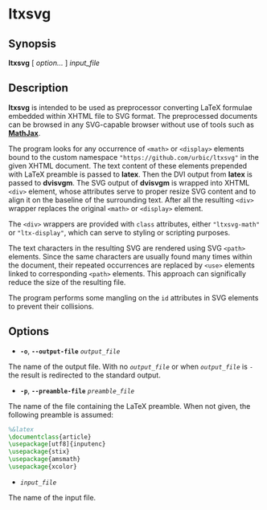 # ltxsvg

## Synopsis

**ltxsvg** [ _option…_ ] _input_file_

## Description

**ltxsvg** is intended to be used as preprocessor converting LaTeX formulae
embedded within XHTML file to SVG format. The preprocessed documents can be
browsed in any SVG-capable browser without use of tools such as
**[MathJax](http://mathjax.org)**.

The program looks for any occurrence of `<math>` or `<display>` elements bound
to the custom namespace `"https://github.com/urbic/ltxsvg"` in the given XHTML
document. The text content of these elements prepended with LaTeX preamble is
passed to **latex**. Then the DVI output from **latex** is passed to
**dvisvgm**. The SVG output of **dvisvgm** is wrapped into XHTML `<div>`
element, whose attributes serve to proper resize SVG content and to align it on
the baseline of the surrounding text. After all the resulting `<div>` wrapper
replaces the original `<math>` or `<display>` element.

The `<div>` wrappers are provided with `class` attributes, either
`"ltxsvg-math"` or `"ltx-display"`, which can serve to styling or scripting
purposes.

The text characters in the resulting SVG are rendered using SVG `<path>`
elements. Since the same characters are usually found many times within the
document, their repeated occurrences are replaced by `<use>` elements linked to
corresponding `<path>` elements.  This approach can significally reduce the
size of the resulting file.

The program performs some mangling on the `id` attributes in SVG elements to
prevent their collisions.

## Options

* **`-o`**, **`--output-file`** _`output_file`_

The name of the output file. With no _`output_file`_ or when _`output_file`_ is
`-` the result is redirected to the standard output.

* **`-p`**, **`--preamble-file`** _`preamble_file`_

The name of the file containing the LaTeX preamble. When not given, the
following preamble is assumed:

```latex
%&latex
\documentclass{article}
\usepackage[utf8]{inputenc}
\usepackage{stix}
\usepackage{amsmath}
\usepackage{xcolor}
```

* _`input_file`_

The name of the input file.

